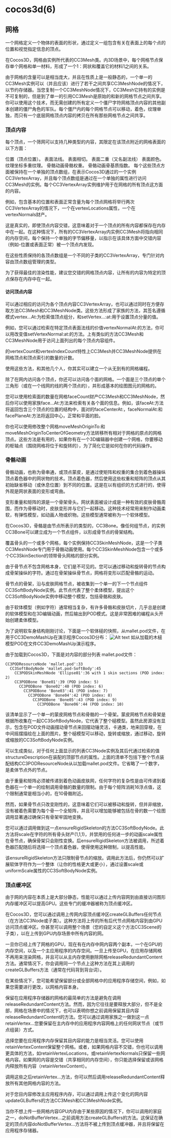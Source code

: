 # cocos3d(6)
## 网格
一个网格定义一个物体的表面的形状，通过定义一组包含有关在表面上的每个点的位置和视觉指定信息的顶点。

在Cocos3D，网格由实例所代表的CC3Mesh类。内3D场景中，每个网格节点保存单个网格和单一材料，形成了一个1：网状和覆盖它的材料1之间的关系。

由于网格的含量可以是相当庞大，并且在性质上是一般静态的，一个单一的CC3Mesh实例可以（并且应该）进行了若干之间共享CC3MeshNode的情况下，以节约存储器。当您复制一个CC3MeshNode情况下，CC3Mesh它持有的实例是不可复制的，但是到了单一的引用CC3Mesh是原始的和新的网格节点之间共享。你可以使用这个技术，而无需创建的所有定义一个僵尸字符网格顶点内容的其他副本创建的僵尸角色的军队。每个僵尸内的每个网格节点可以移动，着色，纹理单独，而只有一个底层网格顶点内容的拷贝在所有那些网格节点之间共享。

### 顶点内容
每个顶点，一个筛网可以支持几种类型的内容，其限定在该顶点附近的网格表面的以下方面：

位置（顶点位置）。
表面法线。
表面相切。
表面二重（又名副法线）
表面颜色。
纹理坐标多重纹理。
骨骼动画骨骼权重。
骨骼动画骨基质指数。
每个这些顶点方面被保持在一个单独的顶点数组，在表示Cocos3D通过的一个实例CC3VertexArray，并且每个顶点数组是通过在一个单独的属性进行访问CC3Mesh的实例。每个CC3VertexArray实例维护用于在网格的所有顶点这方面的内容。

例如，包含基本的位置和表面正常含量为每个顶点网格将举行两次CC3VertexArray的情况下，一个在vertexLocations属性，一个在vertexNormals财产。

这是真实的，即使顶点内容交错，这意味着对于一个顶点的所有内容都保存在内存中在一起。在这种情况下，所有的CC3VertexArray内实例CC3Mesh将指向相同的内存空间，每个保持一个单独的字节偏移量，以指示在该具体方面中交错内容（例如-位置或表面正常）被一个顶点内发现。

在这些性质保持的各顶点数组是一个不同的子类的CC3VertexArray，专门针对内容由顶点数组管理的类型。

为了获得最佳的渲染性能，建议您交错的网格顶点内容，让所有的内容为特定的顶点保存在内存中在一起。



#### 访问顶点内容

可以通过相应的访问为各个顶点内容CC3VertexArray，也可以通过同时在方便存取方法CC3Mesh和CC3MeshNode类。这些方法形成了家族的方法，其签名遵循模式vertex...At:为检索值顶点组分，和setVertex...:at:用于设置顶点分量的值。

例如，您可以通过检索在特定顶点表面法线的价值vertexNormalAt:的方法，你可以用改变值setVertexNormal:at:的方法。上有类似的方法CC3Mesh和CC3MeshNode用于访问上面列出的每个顶点内容组件。

的vertexCount和vertexIndexCount特性上CC3Mesh并CC3MeshNode提供在网格顶点和顶点索引的数量的计数。

使用这些方法，和其他几个人，你其实可以建立一个从无到有的网格编程。

除了 ​​在网内访问各个顶点，你还可以访问各个面的网格。一个面是三个顶点的单个三角形（或在一个线网的线的两个顶点的），并形成基本的绘图图元的网格的。

您可以使用检索面的数量在网格faceCount财产CC3Mesh和CC3MeshNode，然后你可以使用家族face...At:方法来检索有关各个面的信息。例如，该faceAt:方法将返回包含三个顶点的位置的结构中，面对的faceCenterAt:，faceNormalAt:和facePlaneAt:方法将返回中心，正常和平面的脸。

你也可以使用修改整个网格moveMeshOriginTo:和moveMeshOriginToCenterOfGeometry方法转移所有相对于网格的原点的网格顶点。这些方法是有用的，如果你有在一个3D编辑器中创建一个网格，你要移动的枢轴点（围绕网格将位于和旋转的），为了简化它是如何在你的代码操作。



### 骨骼动画
骨骼动画，也称为骨串通，或顶点蒙皮，是通过使矩阵和权重的集合到着色器操纵顶点着色器中的网状物的技术。顶点着色器，然后使用这些权重和矩阵的顶点从其初始缺省移动（或休息位置）到不同的位置。这是在以有组织的方式进行的，使得外观是网状表面的变形或弯曲。

变形重量和矩阵的源是一个骨架骨头。网状表面被设计成是一种有效的皮肤骨骼周围，而作为骨移动时，皮肤变形并与它们一起移动。这种技术经常用来制作动画柔软，有弹性模型，如动画人物或织物。这些模型通常被称为一个软体模型。

在Cocos3D，骨骼是由节点所表示的类型的，CC3Bone。像任何组节点，的实例CC3Bone可以建立成为一个节点组件，以形成骨节点的骨架结构。

覆盖骨头的一个或多个网格，每个实例保持CC3SkinMeshNode，这是一个子类CC3MeshNode专门用于骨骼动画使用。每个CC3SkinMeshNode包含一个或多个CC3SkinSection的领带骨头网格的部分实例。

由于骨节点不包含网格本身，它们是不可见的。您可以通过移动和旋转骨的节点构成骨架操纵的字符。通过在骨架操纵骨节点，网格将变形以匹配骨骼的运动。

骨节点的骨架，沿与皮肤网格节点，被收集到一个单一的下一个节点组件CC3SoftBodyNode实例。此节点代表了整个柔体模型，提出这个CC3SoftBodyNode实例中移动整个模型，包括骨骼和皮肤。

由于软体模型（例如字符）通常相当复杂，有许多骨骼和皮肤切片，几乎总是创建的软体模型和在3D编辑动画，然后输出到POD模式。这是非常困难的编程从头开始创建柔体模型。

为了说明软车身结构刚刚讨论，下面是一个软体槌的快照，从mallet.pod文件，在用于CC3DemoMashUp在演示程序Cocos3D分布：
![Alt text](./Mallet.png)
如从加载的木槌模型POD在文件CC3DemoMashUp演示程序。 

由于加载到Cocos3D，下面是对内容的部分列表 mallet.pod文件：

```
CC3PODResourceNode 'mallet.pod':33
  CC3SoftBodyNode 'mallet.pod-SoftBody':45
    CC3PODSkinMeshNode 'Ellipse01':36 with 1 skin sections (POD index: 2)
    CC3PODBone 'Bone01':39 (POD index: 5)
      CC3PODBone 'Bone02':40 (POD index: 6)
        CC3PODBone 'Bone03':41 (POD index: 7)
          CC3PODBone 'Bone04':42 (POD index: 8)
            CC3PODBone 'Bone05':43 (POD index: 9)
              CC3PODBone 'Bone06':44 (POD index: 10)
```

该清单显示了一个单一的蒙皮网格节点和骨骼的一个骨架。蒙皮网格节点和骨架是根据所收集在一起CC3SoftBodyNode，它代表了整个槌模型。虽然此房源没有显示，包含在POD文件动画摆动骨节点来回摆动锤灵活，卡通类，地来回穿梭，在中间摇摆描绘在上面的图片。整个槌模型可以移动，旋转或缩放，通过移动，旋转或缩放的CC3SoftBodyNode实例。

可以生成类似，对于任何上面显示的列表CC3Node实例及其后代通过检索的值structureDescription在装配的顶部节点的属性。上面的清单不包括下整个节点装配结构CC3PODResourceNode从以加 ​​载mallet.pod文件。它省略了一个数字，是柔体节点外的节点。

由于重量和矩阵必须被传递到着色动画皮肤网，任何字符的复杂性是由可传递到着色器在一个单一的绘制调用骨骼的数量的限制。由于每个矩阵消耗16浮点值，这个限制通常是相当小的，在10骨骼附近。

然而，如果骨节点只改变刚性的，这意味着它们可以被移动和旋转，但并非缩放，没有被着色需要为每个骨一个全矩阵，并且可以增加能够被包括在骨的数一个绘图调用显著通过确保只有骨架牢固地变换。

您可以通过调用做到这一点ensureRigidSkeleton的方法CC3SoftBodyNode。此方法将scale在字符的所有骨头财产(1,1,1)，并禁用的任何进一步的动画scale属性在骨节点，确保骨架只会刚性变换。后ensureRigidSkeleton方法被调用，所述着色器匹配随后将选择一个顶点着色器，使得使用这种限制，以提高性能。

该ensureRigidSkeleton方法只限制骨节点的缩放。调用此方法后，你仍然可以扩展软体字符作为一个整体（让你的性格更大或更小），通过设置scale或uniformScale属性的CC3SoftBodyNode实例。
### 顶点缓冲区
由于网的内容在本质上是大部分静态，性能可以通过上传内容网到由直接访问图形内存缓冲区可以提高GPU。这些专门的缓冲器被称为顶点缓冲区。

在Cocos3D，您可以通过调用上传网内容顶点缓冲区createGLBuffers任何节点（在方法CC3Node或子类）。这种方法将上传的所有后代节点网格内容到由GPU访问顶点缓冲区。你甚至可以调用整个场景（您的自定义这个方法CC3Scene的子类），以在上传到GPU内存场景中所有内容的网。

一旦你已经上传了网格的GPU，现在有在内存中网内容两个副本，一个在GPU的内存空间，以及一个主应用程序的内存空间。一旦上传至GPU，在应用存储网格不再用来渲染网格，并且可以从主内存使用删除网格releaseRedundantContent方法。通常情况下，你会调用同一个节点上这种方法在其上调用的createGLBuffers方法（通常在代码背到背台词）。

在某些情况下，您可能希望保留部分或全部网格中的应用程序存储空间，例如，如果您需要进行更改，以网格内容本身。

保留在应用程序存储器的网格的最简单的方法是避免在调用releaseRedundantContent方法。然而，因为它往往是要释放大部分，但不是全部，网格在场景中的情况下，也可以表明你想之前调用保留其目内容releaseRedundantContent的方法。您可以通过调用家族之一做到这一点retainVertex...您要保留在主内存中的应用程序内容网格上的任何网状节点（或节点组装）方式。

选择您要在应用程序内存保留其目内容的能力是相当灵活。您可以使用retainVertexContent保留整个网格。或者，如果网格内容不交错，你也可以调用更具体的方法，如retainVertexLocations，或retainVertexNormals只保留一些网格内容。如果网的内容是交错（共享相同的内存空间），你只能选择保留或该网格内释放所有内容（retainVertexContent）。

调用这些之后retainVertex...方法，你可以然后调用releaseRedundantContent释放所有其他网格内容的方法。

对于您目内容修改主应用程序内存，可以通过调用上传这个变化的网内容updateGLBuffers的方法CC3Mesh和CC3MeshNode实例。

当你不想上传一些网格内容GPU内存由于某些原因的情况下，你可以调用的家庭之一，doNotBufferVertex...之前调用方法createGLBuffers的方法。这保证在确定的顶点内容doNotBufferVertex...方法将不被上传到顶点缓冲器，并且将保留在应用程序存储器。


